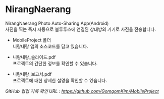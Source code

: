 # NirangNaerang
NirangNaerang Photo Auto-Sharing App(Android)  
사진을 찍는 즉시 자동으로 블루투스에 연결된 상대방의 기기로 사진을 전송합니다.
  
  
- MobileProject 폴더  
니랑내랑 앱의 소스코드를 담고 있습니다.

- 니랑내랑_슬라이드.pdf  
프로젝트의 간단한 정보를 확인할 수 있습니다.

- 니랑내랑_보고서.pdf  
프로젝트에 대한 상세한 설명을 확인할 수 있습니다.

*GitHub 협업 기록 확인 URL : https://github.com/GomgomKim/MobileProject*
